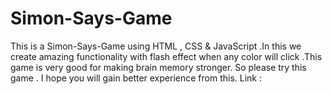 # Simon-Says-Game
This is a Simon-Says-Game using HTML , CSS &amp; JavaScript .In this we create amazing functionality with flash effect when any color will click .This game is very good for making brain memory stronger.  So please try this game . I hope you will gain better experience from this. Link : 
